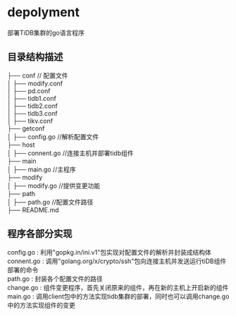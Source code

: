 # depolyment
部署TiDB集群的go语言程序

## 目录结构描述  
├── conf                    // 配置文件  
│   ├── modify.conf  
│   ├── pd.conf               
│   ├── tidb1.conf         
│   ├── tidb2.conf               
│   ├── tidb3.conf              
│   ├── tikv.conf        
├── getconf           
│   ├── config.go       //解析配置文件  
├── host                        
│   ├── connent.go             //连接主机并部署tidb组件    
├── main                         
│   ├── main.go      //主程序  
├── modify                   
│   ├── modify.go                //提供变更功能  
├── path                        
│   ├── path.go     //配置文件路径  
├── README.md   

## 程序各部分实现  
config.go : 
           利用"gopkg.in/ini.v1"包实现对配置文件的解析并封装成结构体
connent.go :
           调用"golang.org/x/crypto/ssh"包向连接主机并发送运行tiDB组件部署的命令   
path.go :
           封装各个配置文件的路径  
change.go :
           组件变更程序，首先关闭原来的组件，再在新的主机上开启新的组件  
main.go :
           调用client包中的方法实现tidb集群的部署，同时也可以调用change.go中的方法实现组件的变更
